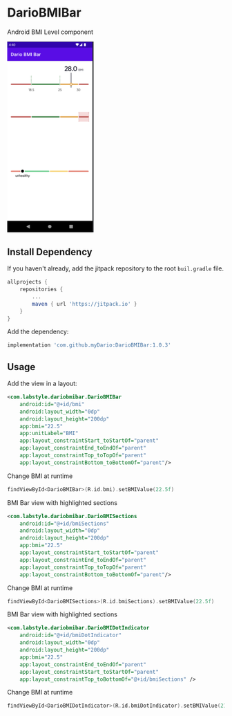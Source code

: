 # DarioBMIBar
Android BMI Level component

<img src="art/screen0.png" width="200"/>

## Install Dependency
If you haven't already, add the jitpack repository to the root `buil.gradle` file.

```gradle
allprojects {
    repositories {
        ...
        maven { url 'https://jitpack.io' }
    }
}
```

Add the dependency:
```gradle
implementation 'com.github.myDario:DarioBMIBar:1.0.3'
```

## Usage
Add the view in a layout:

```xml
<com.labstyle.dariobmibar.DarioBMIBar
    android:id="@+id/bmi"
    android:layout_width="0dp"
    android:layout_height="200dp"
    app:bmi="22.5"
    app:unitLabel="BMI"
    app:layout_constraintStart_toStartOf="parent"
    app:layout_constraintEnd_toEndOf="parent"
    app:layout_constraintTop_toTopOf="parent"
    app:layout_constraintBottom_toBottomOf="parent"/>
```

Change BMI at runtime

```kotlin
findViewById<DarioBMIBar>(R.id.bmi).setBMIValue(22.5f)
```

BMI Bar view with highlighted sections

```xml
<com.labstyle.dariobmibar.DarioBMISections
    android:id="@+id/bmiSections"
    android:layout_width="0dp"
    android:layout_height="200dp"
    app:bmi="22.5"
    app:layout_constraintStart_toStartOf="parent"
    app:layout_constraintEnd_toEndOf="parent"
    app:layout_constraintTop_toTopOf="parent"
    app:layout_constraintBottom_toBottomOf="parent"/>
```

Change BMI at runtime

```kotlin
findViewById<DarioBMISections>(R.id.bmiSections).setBMIValue(22.5f)
```

BMI Bar view with highlighted sections

```xml
<com.labstyle.dariobmibar.DarioBMIDotIndicator
    android:id="@+id/bmiDotIndicator"
    android:layout_width="0dp"
    android:layout_height="200dp"
    app:bmi="22.5"
    app:layout_constraintEnd_toEndOf="parent"
    app:layout_constraintStart_toStartOf="parent"
    app:layout_constraintTop_toBottomOf="@+id/bmiSections" />
```

Change BMI at runtime

```kotlin
findViewById<DarioBMIDotIndicator>(R.id.bmiDotIndicator).setBMIValue(21.5f)
```
